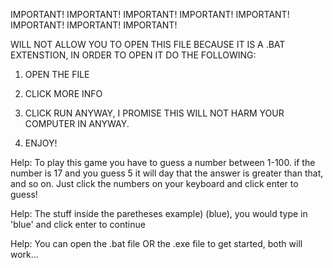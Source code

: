 IMPORTANT! IMPORTANT! IMPORTANT! IMPORTANT! IMPORTANT! IMPORTANT! IMPORTANT! IMPORTANT! 

WILL NOT ALLOW YOU TO OPEN THIS FILE BECAUSE IT IS A .BAT EXTENSTION, IN ORDER TO OPEN IT DO THE FOLLOWING:

1) OPEN THE FILE

2) CLICK MORE INFO

3) CLICK RUN ANYWAY, I PROMISE THIS WILL NOT HARM YOUR COMPUTER IN ANYWAY.

4) ENJOY!

Help: To play this game you have to guess a number between 1-100. if the number is 17 and you guess 5 it will day that the answer is greater than that, and so on. Just click the numbers on your keyboard and click enter to guess!

Help: The stuff inside the paretheses example) (blue), you would type in 'blue' and click enter to continue

Help: You can open the .bat file OR the .exe file to get started, both will work...
